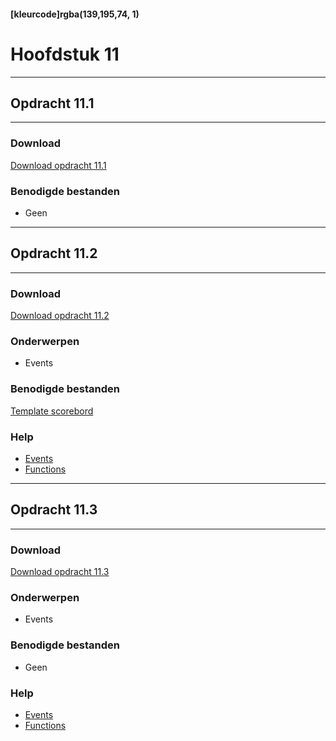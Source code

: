 #### [kleurcode]rgba(139,195,74, 1)

# Hoofdstuk 11

---
## Opdracht 11.1
---

### Download
<a href="https://elo.kw1c.nl/CMS/Studie/811%20ICT-Academie/811%20VakkenInhoud/%5BB.16%20JAV%5D%20Javascript/25187%20%C2%A0%20Applicatie-%20en%20mediaontwikkelaar/Periode%2003/Productie/02.%20Opdrachten/Opdracht%2011.1.pdf" target="_blank">Download opdracht 11.1</a>

### Benodigde bestanden
- Geen

---
## Opdracht 11.2
---

### Download
<a href="https://elo.kw1c.nl/CMS/Studie/811%20ICT-Academie/811%20VakkenInhoud/%5BB.16%20JAV%5D%20Javascript/25187%20%C2%A0%20Applicatie-%20en%20mediaontwikkelaar/Periode%2003/Productie/02.%20Opdrachten/Opdracht%2011.2.pdf" target="_blank">Download opdracht 11.2</a>

### Onderwerpen
- Events


### Benodigde bestanden
<a href="https://elo.kw1c.nl/CMS/Studie/811%20ICT-Academie/811%20VakkenInhoud/%5BB.16%20JAV%5D%20Javascript/25187%20%C2%A0%20Applicatie-%20en%20mediaontwikkelaar/Periode%2003/Productie/02.%20Opdrachten/scorebord.rar" target="_blank">Template scorebord</a>

### Help
- <a href="https://www.w3schools.com/js/js_events.asp" target="_blank">Events</a>
- <a href="https://www.w3schools.com/js/js_functions.asp" target="_blank">Functions</a>

---
## Opdracht 11.3
---

### Download
<a href="https://elo.kw1c.nl/CMS/Studie/811%20ICT-Academie/811%20VakkenInhoud/%5BB.16%20JAV%5D%20Javascript/25187%20%C2%A0%20Applicatie-%20en%20mediaontwikkelaar/Periode%2003/Productie/02.%20Opdrachten/Opdracht%2011.3.pdf" target="_blank">Download opdracht 11.3</a>

### Onderwerpen
- Events

### Benodigde bestanden
- Geen

### Help
- <a href="https://www.w3schools.com/js/js_events.asp" target="_blank">Events</a>
- <a href="https://www.w3schools.com/js/js_functions.asp" target="_blank">Functions</a>

